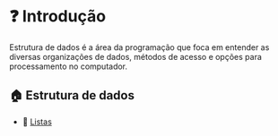 # ❓ Introdução
Estrutura de dados é a área da programação que foca em entender as diversas organizações de dados, métodos de acesso e opções para processamento no computador.

## 🏠 Estrutura de dados
- 🌌 [Listas](listas)